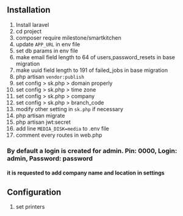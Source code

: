 ## Installation

1. Install laravel
1. cd project
1. composer require milestone/smartkitchen
1. update `APP_URL` in env file
1. set db params in env file
1. make email field length to 64 of users,password_resets in base migration
1. make uuid field length to 191 of failed_jobs in base migration
1. php artisan `vendor:publish`
1. set config > sk.php > domain properly
1. set config > sk.php > time zone
1. set config > sk.php > company
1. set config > sk.php > branch_code
1. modify other setting in `sk.php` if necessary
1. php artisan migrate
1. php artisan jwt:secret
1. add line `MEDIA_DISK=media` to .env file
1. comment every routes in web.php

### By default a login is created for admin. Pin: 0000, Login: admin, Password: password
#### it is requested to add company name and location in settings

## Configuration

1. set printers